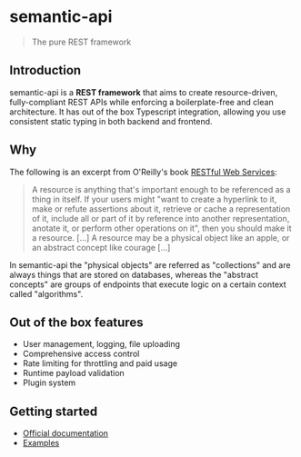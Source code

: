 # semantic-api
>The pure REST framework

## Introduction

semantic-api is a **REST framework** that aims to create resource-driven, fully-compliant REST APIs while enforcing a boilerplate-free and clean architecture. It has out of the box Typescript integration, allowing you use consistent static typing in both backend and frontend.

## Why

The following is an excerpt from O'Reilly's book [RESTful Web Services](https://www.oreilly.com/library/view/restful-web-services/9780596529260/ch04.html):

>A resource is anything that's important enough to be referenced as a thing in itself. If your users might "want to create a hyperlink to it, make or refute assertions about it, retrieve or cache a representation of it, include all or part of it by reference into another representation, anotate it, or perform other operations on it", then you should make it a resource. […] A resource may be a physical object like an apple, or an abstract concept like courage […]

In semantic-api the "physical objects" are referred as "collections" and are always things that are stored on databases, whereas the "abstract concepts" are groups of endpoints that execute logic on a certain context called "algorithms".

## Out of the box features

- User management, logging, file uploading
- Comprehensive access control
- Rate limiting for throttling and paid usage
- Runtime payload validation
- Plugin system

## Getting started

- [Official documentation](https://semantic-api.github.io/semantic-api/)
- [Examples](https://github.com/ringeringeraja/semantic-api/tree/master/examples)
